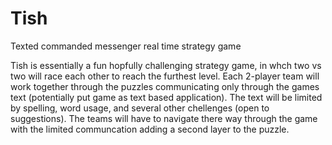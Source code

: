 # Tish
Texted commanded messenger real time strategy game

Tish is essentially a fun hopfully challenging strategy game, in whch two vs two will race each
other to reach the furthest level. Each 2-player team will work together through the puzzles communicating only through the
games text (potentially put game as text based application). The text will be limited by spelling, word usage, and several 
other chellenges (open to suggestions). The teams will have to navigate there way through the game with the limited communcation
adding a second layer to the puzzle.
